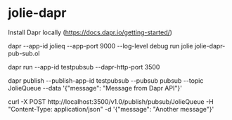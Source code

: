 # jolie-dapr

Install Dapr locally (https://docs.dapr.io/getting-started/)

dapr --app-id jolieq --app-port 9000 --log-level debug run jolie jolie-dapr-pub-sub.ol

dapr run --app-id testpubsub --dapr-http-port 3500 

dapr publish --publish-app-id testpubsub --pubsub pubsub --topic JolieQueue --data '{"message": "Message from Dapr API"}'

curl -X POST http://localhost:3500/v1.0/publish/pubsub/JolieQueue -H "Content-Type: application/json" -d '{"message": "Another message"}'
